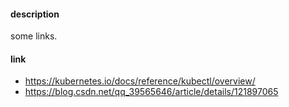#### description

some links.



#### link

- https://kubernetes.io/docs/reference/kubectl/overview/
- https://blog.csdn.net/qq_39565646/article/details/121897065